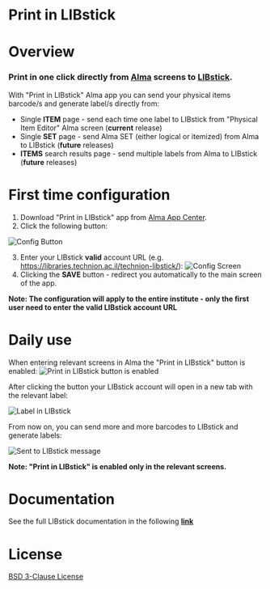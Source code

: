 # Print in LIBstick

# Overview
### Print in one click directly from [Alma](https://www.exlibrisgroup.com/products/alma-library-services-platform/) screens to [LIBstick](https://libraries.technion.ac.il/libstick).

With "Print in LIBstick" Alma app you can send your physical items barcode/s and generate label/s directly from:
* Single **ITEM** page - send each time one label to LIBstick from "Physical Item Editor" Alma screen (**current** release)
* Single **SET** page - send Alma SET (either logical or itemized) from Alma to LIBstick (**future** releases)
* **ITEMS** search results page - send multiple labels from Alma to LIBstick (**future** releases)

# First time configuration
1. Download "Print in LIBstick" app from [Alma App Center](https://developers.exlibrisgroup.com/appcenter/).
2. Click the following button:







![Config Button](../blob/master/cloudapp/src/assets/config_btn.png)


3. Enter your LIBstick **valid** account URL (e.g. https://libraries.technion.ac.il/technion-libstick/):
![Config Screen](../blob/master/cloudapp/src/assets/config_screen.png)
4. Clicking the **SAVE** button - redirect you automatically to the main screen of the app.

**Note: The configuration will apply to the entire institute - only the first user need to enter the valid LIBstick account URL**

# Daily use
When entering relevant screens in Alma the "Print in LIBstick" button is enabled:
![Print in LIBstick button is enabled](../blob/master/cloudapp/src/assets/Print_in_LIBstick_button_is_enabled.png)

After clicking the button your LIBstick account will open in a new tab with the relevant label:

![Label in LIBstick](../blob/master/cloudapp/src/assets/Label_in_LIBstick.png)


From now on, you can send more and more barcodes to LIBstick and generate labels:


![Sent to LIBstick message](../blob/master/cloudapp/src/assets/Barcode_sent_to_LIBstick_message.png)

**Note: "Print in LIBstick" is enabled only in the relevant screens.**

# Documentation
See the full LIBstick documentation in the following **[link](https://libraries.technion.ac.il/technion-libstick/wp-content/themes/technionlibraryemptytheme/libsticktemplate/doc/LIBstick_documentation.pdf)**

# License
[BSD 3-Clause License](./LICENSE)
